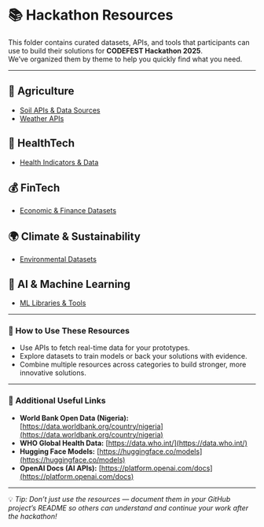 # 📚 Hackathon Resources

This folder contains curated datasets, APIs, and tools that participants can use to build their solutions for **CODEFEST Hackathon 2025**.  
We’ve organized them by theme to help you quickly find what you need.

---

## 🌱 Agriculture
- [Soil APIs & Data Sources](./agriculture/soil_apis.md)
- [Weather APIs](./agriculture/weather_apis.md)

## 🏥 HealthTech
- [Health Indicators & Data](./health/health_indicators.md)

## 💰 FinTech
- [Economic & Finance Datasets](./finance/economic_datasets.md)

## 🌍 Climate & Sustainability
- [Environmental Datasets](./climate/environmental_datasets.md)

## 🧠 AI & Machine Learning
- [ML Libraries & Tools](./tools/ML_libraries.md)

---

### 📌 How to Use These Resources
- Use APIs to fetch real-time data for your prototypes.  
- Explore datasets to train models or back your solutions with evidence.  
- Combine multiple resources across categories to build stronger, more innovative solutions.  

---

### 🔗 Additional Useful Links
- **World Bank Open Data (Nigeria):** [https://data.worldbank.org/country/nigeria](https://data.worldbank.org/country/nigeria)  
- **WHO Global Health Data:** [https://data.who.int/](https://data.who.int/)  
- **Hugging Face Models:** [https://huggingface.co/models](https://huggingface.co/models)  
- **OpenAI Docs (AI APIs):** [https://platform.openai.com/docs](https://platform.openai.com/docs)  

---

💡 *Tip: Don’t just use the resources — document them in your GitHub project’s README so others can understand and continue your work after the hackathon!*
